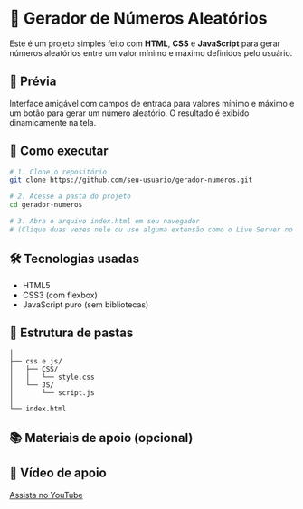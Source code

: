 # 🎲 Gerador de Números Aleatórios

Este é um projeto simples feito com **HTML**, **CSS** e **JavaScript** para gerar números aleatórios entre um valor mínimo e máximo definidos pelo usuário.

## 📸 Prévia

Interface amigável com campos de entrada para valores mínimo e máximo e um botão para gerar um número aleatório. O resultado é exibido dinamicamente na tela.

## 🚀 Como executar

```bash
# 1. Clone o repositório
git clone https://github.com/seu-usuario/gerador-numeros.git

# 2. Acesse a pasta do projeto
cd gerador-numeros

# 3. Abra o arquivo index.html em seu navegador
# (Clique duas vezes nele ou use alguma extensão como o Live Server no VS Code)
```

## 🛠 Tecnologias usadas
- HTML5
- CSS3 (com flexbox)
- JavaScript puro (sem bibliotecas)

## 📁 Estrutura de pastas
```gerador-numeros/
│
├── css e js/
│   ├── CSS/
│   │   └── style.css
│   └── JS/
│       └── script.js
│
└── index.html
```
## 📚 Materiais de apoio (opcional)
## 🎥 Vídeo de apoio
[Assista no YouTube](https://youtu.be/w3HSS6cLKeU?si=RnxsvZDObj6f1UpN)


